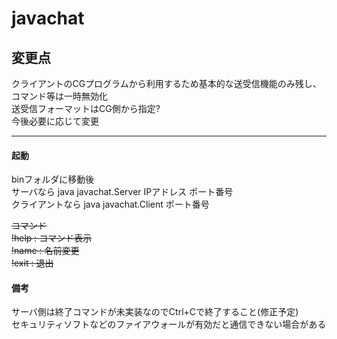 # javachat

## 変更点  
クライアントのCGプログラムから利用するため基本的な送受信機能のみ残し、コマンド等は一時無効化  
送受信フォーマットはCG側から指定?  
今後必要に応じて変更  

- - -  

#### 起動  
binフォルダに移動後  
サーバなら java javachat.Server IPアドレス ポート番号  
クライアントなら java javachat.Client ポート番号  

~~コマンド  
!help : コマンド表示  
!name : 名前変更  
!exit : 退出~~  

#### 備考  
サーバ側は終了コマンドが未実装なのでCtrl+Cで終了すること(修正予定)  
セキュリティソフトなどのファイアウォールが有効だと通信できない場合がある  

